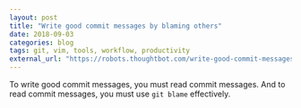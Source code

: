 ```yaml
---
layout: post
title: "Write good commit messages by blaming others"
date: 2018-09-03
categories: blog
tags: git, vim, tools, workflow, productivity
external_url: "https://robots.thoughtbot.com/write-good-commit-messages-by-blaming-others"
---
```


To write good commit messages, you must read commit messages. And to read commit
messages, you must use `git blame` effectively.

